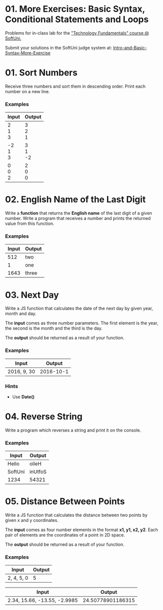

# 01. More Exercises: Basic Syntax, Conditional Statements and Loops

Problems for in-class lab for the [&quot;Technology Fundamentals&quot; course @ SoftUni.](https://softuni.bg/modules/57/tech-module-4-0)

Submit your solutions in the SoftUni judge system at: [Intro-and-Basic-Syntax-More-Exercise](https://judge.softuni.bg/Contests/1469/Intro-and-Basic-Syntax-More-Exercise)

# 01. Sort Numbers

Receive three numbers and sort them in descending order. Print each number on a new line.

### Examples

| **Input** | **Output** |
| --- | --- |
| 2<br>1<br>3 | 3<br>2<br>1 |
| -2<br>1<br>3 | 3<br>1<br>-2 |
| 0<br>0<br>2 | 2<br>0<br>0 |

# 02. English Name of the Last Digit

Write a **function** that returns the **English name** of the last digit of a given number. Write a program that receives a number and prints the returned value from this function.

### Examples

| **Input** | **Output** |
| --- | --- |
| 512 | two |
| 1 | one |
| 1643 | three |

# 03. Next Day

Write a JS function that calculates the date of the next day by given year, month and day.

The **input** comes as three number parameters. The first element is the year, the second is the month and the third is the day.

The **output** should be returned as a result of your function.

### Examples

| **Input** | **Output** |
| --- | --- |
| 2016, 9, 30 | 2016-10-1 |

### Hints

- Use **Date()**

# 04. Reverse String

Write a program which reverses a string and print it on the console.

### Examples

| **Input** | **Output** |
| --- | --- |
| Hello | olleH |
| SoftUni | inUtfoS |
| 1234 | 54321 |

# 05. Distance Between Points

Write a JS function that calculates the distance between two points by given x and y coordinates.

The **input** comes as four number elements in the format **x1, y1, x2, y2**. Each pair of elements are the coordinates of a point in 2D space.

The **output** should be returned as a result of your function.

### Examples

| **Input** | **Output** |
| --- | --- |
| 2, 4, 5, 0 | 5 |

| **Input** | **Output** |
| --- | --- |
| 2.34, 15.66, -13.55, -2.9985 | 24.50778901186315 |

